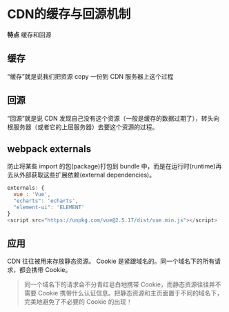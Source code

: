 # CDN的缓存与回源机制
**特点**
缓存和回源

## 缓存
“缓存”就是说我们把资源 copy 一份到 CDN 服务器上这个过程

## 回源
“回源”就是说 CDN 发现自己没有这个资源（一般是缓存的数据过期了），转头向根服务器（或者它的上层服务器）去要这个资源的过程。

## webpack externals

防止将某些 import 的包(package)打包到 bundle 中，而是在运行时(runtime)再去从外部获取这些扩展依赖(external dependencies)。
```javascript
externals: {
  vue : 'Vue',
  "echarts": 'echarts',
  "element-ui": 'ELEMENT'
}
<script src="https://unpkg.com/vue@2.5.17/dist/vue.min.js"></script>
```
## 应用
CDN 往往被用来存放静态资源。
Cookie 是紧跟域名的。同一个域名下的所有请求，都会携带 Cookie。

> 同一个域名下的请求会不分青红皂白地携带 Cookie，而静态资源往往并不需要 Cookie 携带什么认证信息。把静态资源和主页面置于不同的域名下，完美地避免了不必要的 Cookie 的出现！